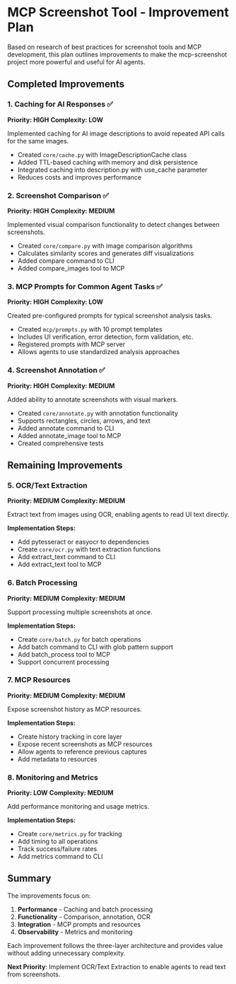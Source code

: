 # MCP Screenshot Tool - Improvement Plan

Based on research of best practices for screenshot tools and MCP development, this plan outlines improvements to make the mcp-screenshot project more powerful and useful for AI agents.

## Completed Improvements

### 1. Caching for AI Responses ✅
**Priority: HIGH**
**Complexity: LOW**

Implemented caching for AI image descriptions to avoid repeated API calls for the same images.

- Created `core/cache.py` with ImageDescriptionCache class
- Added TTL-based caching with memory and disk persistence
- Integrated caching into description.py with use_cache parameter
- Reduces costs and improves performance

### 2. Screenshot Comparison ✅
**Priority: HIGH**
**Complexity: MEDIUM**

Implemented visual comparison functionality to detect changes between screenshots.

- Created `core/compare.py` with image comparison algorithms
- Calculates similarity scores and generates diff visualizations
- Added compare command to CLI
- Added compare_images tool to MCP

### 3. MCP Prompts for Common Agent Tasks ✅
**Priority: HIGH**
**Complexity: LOW**

Created pre-configured prompts for typical screenshot analysis tasks.

- Created `mcp/prompts.py` with 10 prompt templates
- Includes UI verification, error detection, form validation, etc.
- Registered prompts with MCP server
- Allows agents to use standardized analysis approaches

### 4. Screenshot Annotation ✅
**Priority: HIGH**
**Complexity: MEDIUM**

Added ability to annotate screenshots with visual markers.

- Created `core/annotate.py` with annotation functionality
- Supports rectangles, circles, arrows, and text
- Added annotate command to CLI
- Added annotate_image tool to MCP
- Created comprehensive tests

## Remaining Improvements

### 5. OCR/Text Extraction
**Priority: MEDIUM**
**Complexity: MEDIUM**

Extract text from images using OCR, enabling agents to read UI text directly.

**Implementation Steps:**
- Add pytesseract or easyocr to dependencies
- Create `core/ocr.py` with text extraction functions
- Add extract_text command to CLI
- Add extract_text tool to MCP

### 6. Batch Processing
**Priority: MEDIUM**
**Complexity: MEDIUM**

Support processing multiple screenshots at once.

**Implementation Steps:**
- Create `core/batch.py` for batch operations
- Add batch command to CLI with glob pattern support
- Add batch_process tool to MCP
- Support concurrent processing

### 7. MCP Resources
**Priority: MEDIUM**
**Complexity: MEDIUM**

Expose screenshot history as MCP resources.

**Implementation Steps:**
- Create history tracking in core layer
- Expose recent screenshots as MCP resources
- Allow agents to reference previous captures
- Add metadata to resources

### 8. Monitoring and Metrics
**Priority: LOW**
**Complexity: MEDIUM**

Add performance monitoring and usage metrics.

**Implementation Steps:**
- Create `core/metrics.py` for tracking
- Add timing to all operations
- Track success/failure rates
- Add metrics command to CLI

## Summary

The improvements focus on:
1. **Performance** - Caching and batch processing
2. **Functionality** - Comparison, annotation, OCR
3. **Integration** - MCP prompts and resources
4. **Observability** - Metrics and monitoring

Each improvement follows the three-layer architecture and provides value without adding unnecessary complexity.

**Next Priority**: Implement OCR/Text Extraction to enable agents to read text from screenshots.